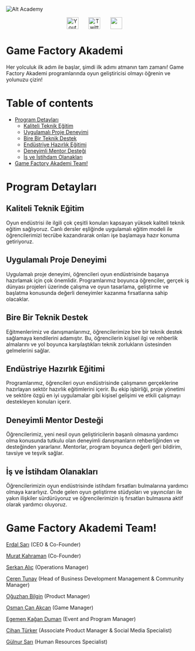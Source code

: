 ![Alt Academy](https://academy.gamefactory.gs/wp-content/uploads/2023/04/Untitled-31.png)

<!-- Social icons section -->
<p align="center">
  <a href="https://www.youtube.com/channel/UC7RXZKgCyCK2W1vfyafCh6A"><img width="32px" alt="Youtube" title="Youtube" src="https://clipart-library.com/images/dc4LABqni.png"/></a>
  &#8287;&#8287;&#8287;&#8287;&#8287;
  <a href="https://twitter.com/gamefactoryhub"><img width="32px" alt="Twitter" title="Twitter" src="https://iconsplace.com/wp-content/uploads/_icons/ffffff/256/png/twitter-icon-18-256.png"/></a>
  &#8287;&#8287;&#8287;&#8287;&#8287;
  <a href="https://discord.gg/p4ZHkU6shv" alt="Discord" title="Game Factory Akademi Discord Server"><img width="32px" src="https://www.seekpng.com/png/full/20-205511_discord-transparent-staff-discord-logo-black-and-white.png"/></a>
  &#8287;&#8287;&#8287;&#8287;&#8287;
</p>

# Game Factory Akademi

Her yolculuk ilk adım ile başlar, şimdi ilk adımı atmanın tam zamanı! Game Factory Akademi programlarında oyun geliştiricisi olmayı öğrenin ve yolunuzu çizin!

# Table of contents

- [Program Detayları](#program-detaylar)
  - [Kaliteli Teknik Eğitim](#kaliteli-teknik-eitim)
  - [Uygulamalı Proje Deneyimi](#uygulamal-proje-deneyimi)
  - [Bire Bir Teknik Destek](#bire-bir-teknik-destek)
  - [Endüstriye Hazırlık Eğitimi](#endstriye-hazrlk-eitimi)
  - [Deneyimli Mentor Desteği](#deneyimli-mentor-destei)
  - [İş ve İstihdam Olanakları](#i-ve-istihdam-olanaklar)
- [Game Factory Akademi Team!](#game-factory-akademi-team)


# Program Detayları

## Kaliteli Teknik Eğitim

Oyun endüstrisi ile ilgili çok çeşitli konuları kapsayan yüksek kaliteli teknik eğitim sağlıyoruz. Canlı dersler eşliğinde uygulamalı eğitim modeli ile öğrencilerimizi tecrübe kazandırarak onları işe başlamaya hazır konuma getiriyoruz.

## Uygulamalı Proje Deneyimi

Uygulamalı proje deneyimi, öğrencileri oyun endüstrisinde başarıya hazırlamak için çok önemlidir. Programlarımız boyunca öğrenciler, gerçek iş dünyası projeleri üzerinde çalışma ve oyun tasarlama, geliştirme ve başlatma konusunda değerli deneyimler kazanma fırsatlarına sahip olacaklar.

## Bire Bir Teknik Destek

Eğitmenlerimiz ve danışmanlarımız, öğrencilerimize bire bir teknik destek sağlamaya kendilerini adamıştır. Bu, öğrencilerin kişisel ilgi ve rehberlik almalarını ve yol boyunca karşılaştıkları teknik zorlukların üstesinden gelmelerini sağlar.

## Endüstriye Hazırlık Eğitimi

Programlarımız, öğrencileri oyun endüstrisinde çalışmanın gerçeklerine hazırlayan sektör hazırlık eğitimlerini içerir. Bu ekip işbirliği, proje yönetimi ve sektöre özgü en iyi uygulamalar gibi kişisel gelişimi ve etkili çalışmayı destekleyen konuları içerir.

## Deneyimli Mentor Desteği

Öğrencilerimiz, yeni nesil oyun geliştiricilerin başarılı olmasına yardımcı olma konusunda tutkulu olan deneyimli danışmanların rehberliğinden ve desteğinden yararlanır. Mentorlar, program boyunca değerli geri bildirim, tavsiye ve teşvik sağlar.

## İş ve İstihdam Olanakları

Öğrencilerimizin oyun endüstrisinde istihdam fırsatları bulmalarına yardımcı olmaya kararlıyız. Önde gelen oyun geliştirme stüdyoları ve yayıncıları ile yakın ilişkiler sürdürüyoruz ve öğrencilerimizin iş fırsatları bulmasına aktif olarak yardımcı oluyoruz.

# Game Factory Akademi Team!

[Erdal Sarı](https://www.linkedin.com/in/erdal-sarı-2b8338116/) (CEO & Co-Founder)

[Murat Kahraman](https://www.linkedin.com/in/muratkahraman/) (Co-Founder)

[Serkan Alıç](https://www.linkedin.com/in/serkanalc/) (Operations Manager)

[Ceren Tunay](https://www.linkedin.com/in/gulcerentunay/) (Head of Business Development Management & Community Manager)

[Oğuzhan Bilgin](https://www.linkedin.com/in/oğuzhan-bilgin-34014417a/) (Product Manager)

[Osman Can Akcan](https://www.linkedin.com/in/osmancanakcan/) (Game Manager)

[Egemen Kağan Duman](https://www.linkedin.com/in/egemenkaganduman/) (Event and Program Manager)

[Cihan Türker](https://www.linkedin.com/in/cihan-turker-2597701b9/) (Associate Product Manager & Social Media Specialist)

[Gülnur Sarı](https://www.linkedin.com/in/gülnur-sarı-719543250/) (Human Resources Specialist)


